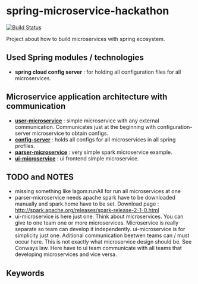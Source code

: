 # spring-microservice-hackathon
[![Build Status](https://travis-ci.org/peterszatmary/spring-microservice-hackathon.svg?branch=master)](https://travis-ci.org/peterszatmary/spring-microservice-hackathon)

Project about how to build microservices with spring ecosystem.

## Used Spring modules / technologies
- **spring cloud config server** : for holding all configuration files for all microservices.
## Microservice application architecture with communication

- **[user-microservice](https://github.com/peterszatmary/spring-microservice-hackathon/blob/master/user-microservice/README.md)** : simple microservice with any external communication. Communicates just at the beginning with configuration-server microservice to obtain configs.
- **[config-server](https://github.com/peterszatmary/spring-microservice-hackathon/tree/master/configuration-server/README.md)** : holds all configs for all microservices in all spring profiles.
- **[parser-microservice](https://github.com/peterszatmary/spring-microservice-hackathon/blob/master/parser-microservice/README.md)** : very simple spark microservice example.
- **[ui-microservice](https://github.com/peterszatmary/spring-microservice-hackathon/blob/master/ui-microservice/README.md)** : ui frontend simple microservice.


## TODO and NOTES
- missing something like lagom:runAll for run all microservices at one
- parser-microservice needs apache spark have to be downloaded manually and spark.home have to be set.
Download page : http://spark.apache.org/releases/spark-release-2-1-0.html
- ui-microservice is here just one. Think about microservices. You can give to one team one or more microservices. Microservice 
is really separate so team can develop it independently. ui-microservice is for simplicity just one. Aditional communication beetwen 
teams can / must occur here. This is not exactly what microservice design should be. See Conways law. Here have to ui team communicate with all teams that
developing microservices and vice versa.

## Keywords

